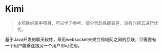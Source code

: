 # Kimi

> 本项目纯练手项目，可以学习参考，部分代码性能较差，没有时间去进行优化。

基于Java开发的聊天软件，采用websocket来建立局域网之间的互联，只需要有一个用户能够连接另一个用户即可使用。